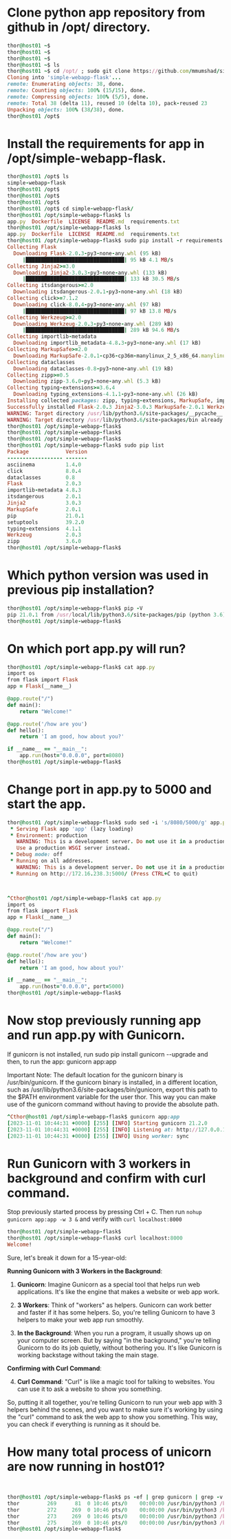 # Clone python app repository from github in /opt/ directory.

```ruby
thor@host01 ~$      
thor@host01 ~$ 
thor@host01 ~$ 
thor@host01 ~$ ls
thor@host01 ~$ cd /opt/ ; sudo git clone https://github.com/mmumshad/simple-webapp-flask
Cloning into 'simple-webapp-flask'...
remote: Enumerating objects: 38, done.
remote: Counting objects: 100% (15/15), done.
remote: Compressing objects: 100% (5/5), done.
remote: Total 38 (delta 11), reused 10 (delta 10), pack-reused 23
Unpacking objects: 100% (38/38), done.
thor@host01 /opt$ 
```


# Install the requirements for app in /opt/simple-webapp-flask.

```ruby
thor@host01 /opt$ ls
simple-webapp-flask
thor@host01 /opt$ 
thor@host01 /opt$ 
thor@host01 /opt$ 
thor@host01 /opt$ cd simple-webapp-flask/
thor@host01 /opt/simple-webapp-flask$ ls
app.py  Dockerfile  LICENSE  README.md  requirements.txt
thor@host01 /opt/simple-webapp-flask$ ls
app.py  Dockerfile  LICENSE  README.md  requirements.txt
thor@host01 /opt/simple-webapp-flask$ sudo pip install -r requirements.txt
Collecting Flask
  Downloading Flask-2.0.3-py3-none-any.whl (95 kB)
     |████████████████████████████████| 95 kB 4.1 MB/s 
Collecting Jinja2>=3.0
  Downloading Jinja2-3.0.3-py3-none-any.whl (133 kB)
     |████████████████████████████████| 133 kB 30.5 MB/s 
Collecting itsdangerous>=2.0
  Downloading itsdangerous-2.0.1-py3-none-any.whl (18 kB)
Collecting click>=7.1.2
  Downloading click-8.0.4-py3-none-any.whl (97 kB)
     |████████████████████████████████| 97 kB 13.8 MB/s 
Collecting Werkzeug>=2.0
  Downloading Werkzeug-2.0.3-py3-none-any.whl (289 kB)
     |████████████████████████████████| 289 kB 94.6 MB/s 
Collecting importlib-metadata
  Downloading importlib_metadata-4.8.3-py3-none-any.whl (17 kB)
Collecting MarkupSafe>=2.0
  Downloading MarkupSafe-2.0.1-cp36-cp36m-manylinux_2_5_x86_64.manylinux1_x86_64.manylinux_2_12_x86_64.manylinux2010_x86_64.whl (30 kB)
Collecting dataclasses
  Downloading dataclasses-0.8-py3-none-any.whl (19 kB)
Collecting zipp>=0.5
  Downloading zipp-3.6.0-py3-none-any.whl (5.3 kB)
Collecting typing-extensions>=3.6.4
  Downloading typing_extensions-4.1.1-py3-none-any.whl (26 kB)
Installing collected packages: zipp, typing-extensions, MarkupSafe, importlib-metadata, dataclasses, Werkzeug, Jinja2, itsdangerous, click, Flask
Successfully installed Flask-2.0.3 Jinja2-3.0.3 MarkupSafe-2.0.1 Werkzeug-2.0.3 click-8.0.4 dataclasses-0.8 importlib-metadata-4.8.3 itsdangerous-2.0.1 typing-extensions-4.1.1 zipp-3.6.0
WARNING: Target directory /usr/lib/python3.6/site-packages/__pycache__ already exists. Specify --upgrade to force replacement.
WARNING: Target directory /usr/lib/python3.6/site-packages/bin already exists. Specify --upgrade to force replacement.
thor@host01 /opt/simple-webapp-flask$ 
thor@host01 /opt/simple-webapp-flask$ 
thor@host01 /opt/simple-webapp-flask$ 
thor@host01 /opt/simple-webapp-flask$ sudo pip list
Package            Version
------------------ -------
asciinema          1.4.0
click              8.0.4
dataclasses        0.8
Flask              2.0.3
importlib-metadata 4.8.3
itsdangerous       2.0.1
Jinja2             3.0.3
MarkupSafe         2.0.1
pip                21.0.1
setuptools         39.2.0
typing-extensions  4.1.1
Werkzeug           2.0.3
zipp               3.6.0
thor@host01 /opt/simple-webapp-flask$ 
```


# Which python version was used in previous pip installation?


```ruby
thor@host01 /opt/simple-webapp-flask$ pip -V
pip 21.0.1 from /usr/local/lib/python3.6/site-packages/pip (python 3.6)
thor@host01 /opt/simple-webapp-flask$ 
```

# On which port app.py will run?

```ruby
thor@host01 /opt/simple-webapp-flask$ cat app.py
import os
from flask import Flask
app = Flask(__name__)

@app.route("/")
def main():
    return "Welcome!"

@app.route('/how are you')
def hello():
    return 'I am good, how about you?'

if __name__ == "__main__":
    app.run(host="0.0.0.0", port=8080)
thor@host01 /opt/simple-webapp-flask$ 
```


# Change port in app.py to 5000 and start the app.

```ruby
thor@host01 /opt/simple-webapp-flask$ sudo sed -i 's/8080/5000/g' app.py; python app.py
 * Serving Flask app 'app' (lazy loading)
 * Environment: production
   WARNING: This is a development server. Do not use it in a production deployment.
   Use a production WSGI server instead.
 * Debug mode: off
 * Running on all addresses.
   WARNING: This is a development server. Do not use it in a production deployment.
 * Running on http://172.16.238.3:5000/ (Press CTRL+C to quit)



^Cthor@host01 /opt/simple-webapp-flask$ cat app.py 
import os
from flask import Flask
app = Flask(__name__)

@app.route("/")
def main():
    return "Welcome!"

@app.route('/how are you')
def hello():
    return 'I am good, how about you?'

if __name__ == "__main__":
    app.run(host="0.0.0.0", port=5000)
thor@host01 /opt/simple-webapp-flask$ 
```


# Now stop previously running app and run app.py with Gunicorn.


If gunicorn is not installed, run sudo pip install gunicorn --upgrade and then, to run the app: gunicorn app:app

Important Note: The default location for the gunicorn binary is /usr/bin/gunicorn.
If the gunicorn binary is installed, in a different location, such as /usr/lib/python3.6/site-packages/bin/gunicorn, export this path to the $PATH environment variable for the user thor.
This way you can make use of the gunicorn command without having to provide the absolute path.

```ruby
^Cthor@host01 /opt/simple-webapp-flask$ gunicorn app:app
[2023-11-01 10:44:31 +0000] [255] [INFO] Starting gunicorn 21.2.0
[2023-11-01 10:44:31 +0000] [255] [INFO] Listening at: http://127.0.0.1:8000 (255)
[2023-11-01 10:44:31 +0000] [255] [INFO] Using worker: sync
```


# Run Gunicorn with 3 workers in background and confirm with curl command.
Stop previously started process by pressing Ctrl + C. Then run `nohup gunicorn app:app -w 3 &` and verify with `curl localhost:8000`

```ruby
thor@host01 /opt/simple-webapp-flask$ 
thor@host01 /opt/simple-webapp-flask$ curl localhost:8000
Welcome!
```


Sure, let's break it down for a 15-year-old:

**Running Gunicorn with 3 Workers in the Background**:

1. **Gunicorn**: Imagine Gunicorn as a special tool that helps run web applications. It's like the engine that makes a website or web app work.

2. **3 Workers**: Think of "workers" as helpers. Gunicorn can work better and faster if it has some helpers. So, you're telling Gunicorn to have 3 helpers to make your web app run smoothly.

3. **In the Background**: When you run a program, it usually shows up on your computer screen. But by saying "in the background," you're telling Gunicorn to do its job quietly, without bothering you. It's like Gunicorn is working backstage without taking the main stage.

**Confirming with Curl Command**:

4. **Curl Command**: "Curl" is like a magic tool for talking to websites. You can use it to ask a website to show you something.

So, putting it all together, you're telling Gunicorn to run your web app with 3 helpers behind the scenes, and you want to make sure it's working by using the "curl" command to ask the web app to show you something. This way, you can check if everything is running as it should be.



# How many total process of unicorn are now running in host01?

```ruby


thor@host01 /opt/simple-webapp-flask$ ps -ef | grep gunicorn | grep -v grep
thor         269      81  0 10:46 pts/0    00:00:00 /usr/bin/python3 /bin/gunicorn app:app -w 3
thor         272     269  0 10:46 pts/0    00:00:00 /usr/bin/python3 /bin/gunicorn app:app -w 3
thor         273     269  0 10:46 pts/0    00:00:00 /usr/bin/python3 /bin/gunicorn app:app -w 3
thor         275     269  0 10:46 pts/0    00:00:00 /usr/bin/python3 /bin/gunicorn app:app -w 3
thor@host01 /opt/simple-webapp-flask$ 
```


# 

```ruby

```


# 

```ruby

```



